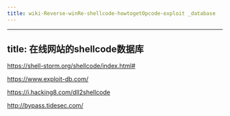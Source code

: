 ```yaml
---
title: wiki-Reverse-winRe-shellcode-howtogetOpcode-exploit _database
---
```

---
title: 在线网站的shellcode数据库
---







https://shell-storm.org/shellcode/index.html#

https://www.exploit-db.com/

https://i.hacking8.com/dll2shellcode

http://bypass.tidesec.com/
